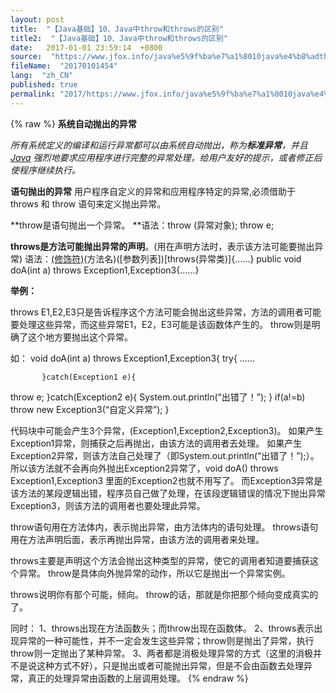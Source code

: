 ```yaml
---
layout: post
title:  "【Java基础】10、Java中throw和throws的区别"
title2:  "【Java基础】10、Java中throw和throws的区别"
date:   2017-01-01 23:59:14  +0800
source:  "https://www.jfox.info/java%e5%9f%ba%e7%a1%8010java%e4%b8%adthrow%e5%92%8cthrows%e7%9a%84%e5%8c%ba%e5%88%ab.html"
fileName:  "20170101454"
lang:  "zh_CN"
published: true
permalink: "2017/https://www.jfox.info/java%e5%9f%ba%e7%a1%8010java%e4%b8%adthrow%e5%92%8cthrows%e7%9a%84%e5%8c%ba%e5%88%ab.html"
---
```

{% raw %}
**系统自动抛出的异常**

*所有系统定义的编译和运行异常都可以由系统自动抛出，称为**标准异常**，并且 [Java](https://www.jfox.info/go.php?url=http://lib.csdn.net/base/javase) 强烈地要求应用程序进行完整的异常处理，给用户友好的提示，或者修正后使程序继续执行。*

**语句抛出的异常** 
用户程序自定义的异常和应用程序特定的异常,必须借助于 throws 和 throw 语句来定义抛出异常。

**throw是语句抛出一个异常。
**语法：throw (异常对象);
throw e;

**throws是方法可能抛出异常的声明**。(用在声明方法时，表示该方法可能要抛出异常)
语法：[(修饰符)](返回值类型)(方法名)([参数列表])[throws(异常类)]{……}
public void doA(int a) throws Exception1,Exception3{……}

**举例：**

throws E1,E2,E3只是告诉程序这个方法可能会抛出这些异常，方法的调用者可能要处理这些异常，而这些异常E1，E2，E3可能是该函数体产生的。
throw则是明确了这个地方要抛出这个异常。

如： void doA(int a) throws Exception1,Exception3{
try{
……

           }catch(Exception1 e){
throw e;
}catch(Exception2 e){
System.out.println(“出错了！”);
}
if(a!=b)
throw new  Exception3(“自定义异常”);
}

代码块中可能会产生3个异常，(Exception1,Exception2,Exception3)。
如果产生Exception1异常，则捕获之后再抛出，由该方法的调用者去处理。
如果产生Exception2异常，则该方法自己处理了（即System.out.println(“出错了！”);）。所以该方法就不会再向外抛出Exception2异常了，void doA() throws Exception1,Exception3 里面的Exception2也就不用写了。
而Exception3异常是该方法的某段逻辑出错，程序员自己做了处理，在该段逻辑错误的情况下抛出异常Exception3，则该方法的调用者也要处理此异常。

throw语句用在方法体内，表示抛出异常，由方法体内的语句处理。
throws语句用在方法声明后面，表示再抛出异常，由该方法的调用者来处理。

throws主要是声明这个方法会抛出这种类型的异常，使它的调用者知道要捕获这个异常。
throw是具体向外抛异常的动作，所以它是抛出一个异常实例。

throws说明你有那个可能，倾向。
throw的话，那就是你把那个倾向变成真实的了。

同时：
1、throws出现在方法函数头；而throw出现在函数体。
2、throws表示出现异常的一种可能性，并不一定会发生这些异常；throw则是抛出了异常，执行throw则一定抛出了某种异常。
3、两者都是消极处理异常的方式（这里的消极并不是说这种方式不好），只是抛出或者可能抛出异常，但是不会由函数去处理异常，真正的处理异常由函数的上层调用处理。
{% endraw %}